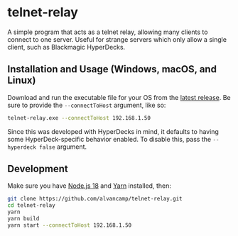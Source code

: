 # telnet-relay

A simple program that acts as a telnet relay, allowing many clients to connect to one server. Useful for strange servers which only allow a single client, such as Blackmagic HyperDecks.

## Installation and Usage (Windows, macOS, and Linux)

Download and run the executable file for your OS from the [latest release](https://github.com/alvancamp/telnet-relay/releases). Be sure to provide the `--connectToHost` argument, like so:

```bash
telnet-relay.exe --connectToHost 192.168.1.50
```

Since this was developed with HyperDecks in mind, it defaults to having some HyperDeck-specific behavior enabled. To disable this, pass the `--hyperdeck false` argument.

## Development

Make sure you have [Node.js 18](https://nodejs.org/en/download) and [Yarn](https://classic.yarnpkg.com/lang/en/docs/install) installed, then:

```bash
git clone https://github.com/alvancamp/telnet-relay.git
cd telnet-relay
yarn
yarn build
yarn start --connectToHost 192.168.1.50
```
